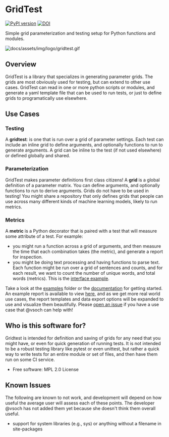# GridTest

[![PyPI version](https://badge.fury.io/py/gridtest.svg)](https://badge.fury.io/py/gridtest)
[![DOI](https://zenodo.org/badge/256346804.svg)](https://zenodo.org/badge/latestdoi/256346804)

Simple grid parameterization and testing setup for Python functions and modules.

![docs/assets/img/logo/gridtest.gif](https://raw.githubusercontent.com/vsoch/gridtest/master/docs/assets/img/logo/gridtest.gif)

## Overview 

GridTest is a library that specializes in generating parameter grids. The grids
are most obviously used for testing, but can extend to other use cases.
GridTest can read in one or more python scripts or modules, and generate a 
yaml template file that can be used to run tests, or just to define grids
to programatically use elsewhere. 

## Use Cases

### Testing

A **gridtest**: is one that is run over a grid of parameter settings. Each test
can include an inline grid to define arguments, and optionally functions to run
to generate arguments. A grid can be inline to the test (if not used elsewhere)
or defined globally and shared.

### Parameterization

GridTest makes parameter definitions first class citizens!
A **grid** is a global definition of a parameter matrix. You can define arguments,
and optionally functions to run to derive arguments. Grids do not have to be used in
testing! You might share a repository that only defines grids that people
can use across many different kinds of machine learning models, likely to run metrics.

### Metrics

A **metric** is a Python decorator that is paired with a test that will measure some
attribute of a test. For example:
   - you might run a function across a grid of arguments, and then measure the time that each combination takes (the metric), and generate a report for inspection.
   - you might be doing text processing and having functions to parse text. Each function might be run over a grid of sentences and counts, and for each result, we want to count the number of unique words, and total words (metrics). This is the [interface example](examples/interface).

Take a look at the [examples](examples) folder or the [documentation](https://vsoch.github.io/gridtest) for getting started. An example report is available to view [here](https://vsoch.github.io/gridtest/templates/report/),
and as we get more real world use cases, the report templates and data export options will be expanded
to use and visualize them beautifully. Please [open an issue](https://github.com/vsoch/gridtest/issues) 
if you have a use case that @vsoch can help with!

## Who is this software for?

Gridtest is intended for definition and saving of grids for any need that you might have,
or even for quick generation of running tests. It is not intended
to be a robust testing library like pytest or even unittest, but rather a quick
way to write tests for an entire module or set of files, and then have them
run on some CI service.

 * Free software: MPL 2.0 License

## Known Issues 

The following are known to not work, and development will depend on how useful
the average user will assess each of these points. The developer @vsoch has not
added them yet because she doesn't think them overall useful.

 - support for system libraries (e.g., sys) or anything without a filename in site-packages
